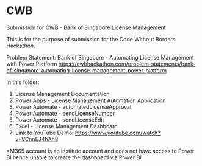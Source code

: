 # CWB
Submission for CWB - Bank of Singapore License Management

This is for the purpose of submission for the Code Without Borders Hackathon.

Problem Statement: Bank of Singapore - Automating License Management with Power Platform
https://cwbhackathon.com/problem-statements/bank-of-singapore-automating-license-management-power-platform

In this folder:
1. License Management Documentation
2. Power Apps - License Management Automation Application
3. Power Automate - automatedLicenseApproval
4. Power Automate - sendLicenseNumber
5. Power Automate - sendLicenseEdit
6. Excel - License Management Dashboard
7. Link to YouTube Demo: https://www.youtube.com/watch?v=VCnnEJ4hAh8

*M365 account is an institute account and does not have access to Power BI hence unable to create the dashboard via Power BI
